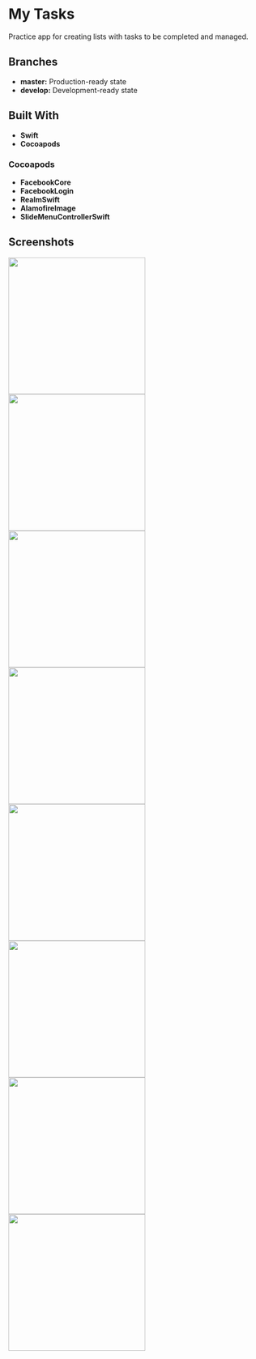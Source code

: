 # My Tasks

Practice app for creating lists with tasks to be completed and managed.

## Branches

*   __master:__ Production-ready state
*   __develop:__ Development-ready state


## Built With

*   __Swift__
*   __Cocoapods__

### Cocoapods

*   __FacebookCore__
*   __FacebookLogin__
*   __RealmSwift__
*   __AlamofireImage__
*   __SlideMenuControllerSwift__

## Screenshots
<img src="/Screenshots/1.png?raw=true" width="270">
<img src="/Screenshots/2.png?raw=true" width="270">
<img src="/Screenshots/3png?raw=true" width="270">
<img src="/Screenshots/4.png?raw=true" width="270">
<img src="/Screenshots/5.png?raw=true" width="270">
<img src="/Screenshots/6.png?raw=true" width="270">
<img src="/Screenshots/7.png?raw=true" width="270">
<img src="/Screenshots/8.png?raw=true" width="270">
